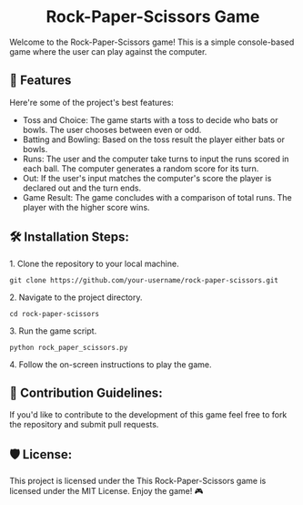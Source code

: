 <h1 align="center" id="title">Rock-Paper-Scissors Game</h1>

<p id="description">Welcome to the Rock-Paper-Scissors game! This is a simple console-based game where the user can play against the computer.</p>

  
  
<h2>🧐 Features</h2>

Here're some of the project's best features:

*   Toss and Choice: The game starts with a toss to decide who bats or bowls. The user chooses between even or odd.
*   Batting and Bowling: Based on the toss result the player either bats or bowls.
*   Runs: The user and the computer take turns to input the runs scored in each ball. The computer generates a random score for its turn.
*   Out: If the user's input matches the computer's score the player is declared out and the turn ends.
*   Game Result: The game concludes with a comparison of total runs. The player with the higher score wins.

<h2>🛠️ Installation Steps:</h2>

<p>1. Clone the repository to your local machine.</p>

```
git clone https://github.com/your-username/rock-paper-scissors.git
```

<p>2. Navigate to the project directory.</p>

```
cd rock-paper-scissors
```

<p>3. Run the game script.</p>

```
python rock_paper_scissors.py
```

<p>4. Follow the on-screen instructions to play the game.</p>

<h2>🍰 Contribution Guidelines:</h2>

If you'd like to contribute to the development of this game feel free to fork the repository and submit pull requests.

<h2>🛡️ License:</h2>

This project is licensed under the This Rock-Paper-Scissors game is licensed under the MIT License. Enjoy the game! 🎮
